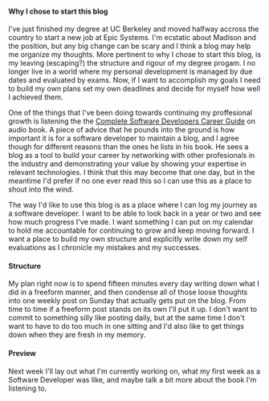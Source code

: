 #### Why I chose to start this blog 
I've just finished my degree at UC Berkeley and moved halfway accross the country to start a new job at Epic Systems. I'm ecstatic about Madison and the position, but any big change can be scary and I think a blog may help me organize my thoughts. More pertinent to why I chose to start this blog, is my leaving (escaping?) the structure and rigour of my degree progam. I no longer live in a world where my personal development is managed by due dates and evaluated by exams. Now, if I want to accomplish my goals I need to build my own plans set my own deadlines and decide for myself how well I achieved them. 

One of the things that I've been doing towards continuing my proffesional growth is listening the the [Complete Software Developers Career Guide](https://simpleprogrammer.com/products/careerguide/links/) on audio book. A piece of advice that he pounds into the ground is how important it is for a software developer to maintain a blog, and I agree though for different reasons than the ones he lists in his book. He sees a blog as a tool to build your career by networking with other profesionals in the industry and demonstrating your value by showing your expertise in relevant technologies. I think that this may become that one day, but in the meantime I'd prefer if no one ever read this so I can use this as a place to shout into the wind. 

The way I'd like to use this blog is as a place where I can log my journey as a software developer. I want to be able to look back in a year or two and see how much progress I've made. I want something I can put on my calendar to hold me accountable for continuing to grow and keep moving forward. I want a place to build my own structure and explicitly write down my self evaluations as I chronicle my mistakes and my successes. 

#### Structure
My plan right now is to spend fifteen minutes every day writing down what I did in a freeform manner, and then condense all of those loose thoughts into one weekly post on Sunday that actually gets put on the blog. From time to time if a freeform post stands on its own I'll put it up. I don't want to commit to something silly like posting daily, but at the same time I don't want to have to do too much in one sitting and I'd also like to get things down when they are fresh in my memory.

#### Preview
Next week I'll lay out what I'm currently working on, what my first week as a Software Developer was like, and maybe talk a bit more about the book I'm listening to.
